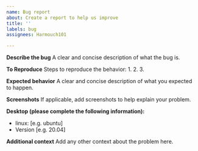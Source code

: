 ```yaml
---
name: Bug report
about: Create a report to help us improve
title: ''
labels: bug
assignees: Harmouch101

---
```


**Describe the bug**
A clear and concise description of what the bug is.

**To Reproduce**
Steps to reproduce the behavior:
1. 
2. 
3.

**Expected behavior**
A clear and concise description of what you expected to happen.

**Screenshots**
If applicable, add screenshots to help explain your problem.

**Desktop (please complete the following information):**
 - linux: [e.g. ubuntu]
 - Version [e.g. 20.04]

**Additional context**
Add any other context about the problem here.
